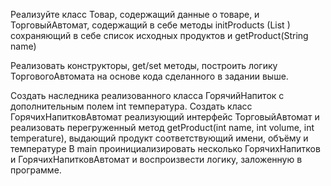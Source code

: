 Реализуйте класс Товар, содержащий данные о товаре, и ТорговыйАвтомат,
содержащий в себе методы initProducts (List <Product>) 
сохраняющий в себе список исходных продуктов и getProduct(String name)

Реализовать конструкторы, get/set методы, построить логику
ТорговогоАвтомата на основе кода сделанного в задании выше.

Создать наследника реализованного класса ГорячийНапиток 
с дополнительным полем int температура.
Создать класс ГорячихНапитковАвтомат реализующий интерфейс ТорговыйАвтомат
и реализовать перегруженный метод
getProduct(int name, int volume, int temperature),
выдающий продукт соответствующий имени, объёму и температуре
В main проинициализировать несколько ГорячихНапитков и 
ГорячихНапитковАвтомат и воспроизвести логику, 
заложенную в программе.